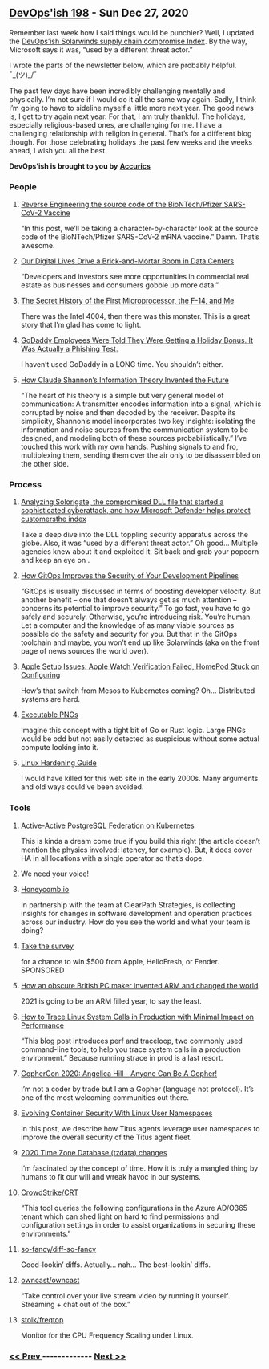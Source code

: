## [DevOps'ish 198](https://devopsish.com/198) - Sun Dec 27, 2020

Remember last week how I said things would be punchier? Well, I updated the <a href="https://devopsish.com/solarwinds-supply-chain-compromise/">DevOps’ish Solarwinds supply chain compromise Index</a>. By the way, Microsoft says it was, “used by a different threat actor.”

I wrote the parts of the newsletter below, which are probably helpful. ¯\_(ツ)_/¯

The past few days have been incredibly challenging mentally and physically. I’m not sure if I would do it all the same way again. Sadly, I think I’m going to have to sideline myself a little more next year. The good news is, I get to try again next year. For that, I am truly thankful. The holidays, especially religious-based ones, are challenging for me. I have a challenging relationship with religion in general. That’s for a different blog though. For those celebrating holidays the past few weeks and the weeks ahead, I wish you all the best.

<strong>DevOps’ish is brought to you by</strong> <a href="https://www.accurics.com/?utm_source=newsletter&amp;utm_medium=devopsish&amp;utm_campaign=198"><strong>Accurics</strong></a>

### People

1. [Reverse Engineering the source code of the BioNTech/Pfizer SARS-CoV-2 Vaccine](https://berthub.eu/articles/posts/reverse-engineering-source-code-of-the-biontech-pfizer-vaccine/)

    “In this post, we’ll be taking a character-by-character look at the source code of the BioNTech/Pfizer SARS-CoV-2 mRNA vaccine.” Damn. That’s awesome.
1. [Our Digital Lives Drive a Brick-and-Mortar Boom in Data Centers](https://www.nytimes.com/2020/12/22/business/data-storage-centers-coronavirus.html)

    “Developers and investors see more opportunities in commercial real estate as businesses and consumers gobble up more data.”
1. [The Secret History of the First Microprocessor, the F-14, and Me](https://www.wired.com/story/secret-history-of-the-first-microprocessor-f-14/)

    There was the Intel 4004, then there was this monster. This is a great story that I’m glad has come to light.
1. [GoDaddy Employees Were Told They Were Getting a Holiday Bonus. It Was Actually a Phishing Test.](https://coppercourier.com/story/godaddy-employees-holiday-bonus-secruity-test/)

    I haven’t used GoDaddy in a LONG time. You shouldn’t either.
1. [How Claude Shannon’s Information Theory Invented the Future](https://www.quantamagazine.org/how-claude-shannons-information-theory-invented-the-future-20201222/)

    “The heart of his theory is a simple but very general model of communication: A transmitter encodes information into a signal, which is corrupted by noise and then decoded by the receiver. Despite its simplicity, Shannon’s model incorporates two key insights: isolating the information and noise sources from the communication system to be designed, and modeling both of these sources probabilistically.” I’ve touched this work with my own hands. Pushing signals to and fro, multiplexing them, sending them over the air only to be disassembled on the other side.
### Process

1. [Analyzing Solorigate, the compromised DLL file that started a sophisticated cyberattack, and how Microsoft Defender helps protect customersthe index](https://www.microsoft.com/security/blog/2020/12/18/analyzing-solorigate-the-compromised-dll-file-that-started-a-sophisticated-cyberattack-and-how-microsoft-defender-helps-protect/)

    Take a deep dive into the DLL toppling security apparatus across the globe. Also, it was “used by a different threat actor.” Oh good… Multiple agencies knew about it and exploited it. Sit back and grab your popcorn and keep an eye on .
1. [How GitOps Improves the Security of Your Development Pipelines](https://www.weave.works/blog/how-gitops-improves-security-development-pipelines)

    “GitOps is usually discussed in terms of boosting developer velocity. But another benefit – one that doesn’t always get as much attention – concerns its potential to improve security.” To go fast, you have to go safely and securely. Otherwise, you’re introducing risk. You’re human. Let a computer and the knowledge of as many viable sources as possible do the safety and security for you. But that in the GitOps toolchain and maybe, you won’t end up like Solarwinds (aka on the front page of news sources the world over).
1. [Apple Setup Issues: Apple Watch Verification Failed, HomePod Stuck on Configuring](https://www.macrumors.com/2020/12/25/apple-verification-failed-stuck-configuring/)

    How’s that switch from Mesos to Kubernetes coming? Oh… Distributed systems are hard.
1. [Executable PNGs](https://djharper.dev/post/2020/12/26/executable-pngs/)

    Imagine this concept with a tight bit of Go or Rust logic. Large PNGs would be odd but not easily detected as suspicious without some actual compute looking into it.
1. [Linux Hardening Guide](https://madaidans-insecurities.github.io/guides/linux-hardening.html)

    I would have killed for this web site in the early 2000s. Many arguments and old ways could’ve been avoided.
### Tools

1. [Active-Active PostgreSQL Federation on Kubernetes](https://info.crunchydata.com/blog/active-active-postgres-federation-on-kubernetes)

    This is kinda a dream come true if you build this right (the article doesn’t mention the physics involved: latency, for example). But, it does cover HA in all locations with a single operator so that’s dope.
1. []()

    We need your voice!
1. [Honeycomb.io](https://www.honeycomb.io/?&utm_source=devopsish&utm_medium=newsletter&utm_campaign=ad&utm_content=honeycomb-homepage-devopish)

    In partnership with the team at ClearPath Strategies,  is collecting insights for changes in software development and operation practices across our industry. How do you see the world and what your team is doing?
1. [Take the survey](https://clearpathstrategies.sjc1.qualtrics.com/jfe/form/SV_cMAECZ6jv5wmjrL?&utm_source=devopsish&utm_medium=newsletter&utm_campaign=ad&utm_keyword=&utm_content=software-production-excellence-survey-clearpath-devopsish&utm_adgroup=)

    for a chance to win $500 from Apple, HelloFresh, or Fender. SPONSORED
1. [How an obscure British PC maker invented ARM and changed the world](https://arstechnica.com/features/2020/12/how-an-obscure-british-pc-maker-invented-arm-and-changed-the-world/)

    2021 is going to be an ARM filled year, to say the least.
1. [How to Trace Linux System Calls in Production with Minimal Impact on Performance](https://pingcap.com/blog/how-to-trace-linux-system-calls-in-production-with-minimal-impact-on-performance)

    “This blog post introduces perf and traceloop, two commonly used command-line tools, to help you trace system calls in a production environment.” Because running strace in prod is a last resort.
1. [GopherCon 2020: Angelica Hill - Anyone Can Be A Gopher!](https://www.youtube.com/watch?v=WNBzMtIaXwE&feature=share)

    I’m not a coder by trade but I am a Gopher (language not protocol). It’s one of the most welcoming communities out there.
1. [Evolving Container Security With Linux User Namespaces](https://netflixtechblog.com/evolving-container-security-with-linux-user-namespaces-afbe3308c082)

    In this post, we describe how Titus agents leverage user namespaces to improve the overall security of the Titus agent fleet.
1. [2020 Time Zone Database (tzdata) changes](https://developers.redhat.com/blog/2020/12/25/2020-time-zone-database-tzdata-changes/)

    I’m fascinated by the concept of time. How it is truly a mangled thing by humans to fit our will and wreak havoc in our systems.
1. [CrowdStrike/CRT](https://github.com/CrowdStrike/CRT)

    “This tool queries the following configurations in the Azure AD/O365 tenant which can shed light on hard to find permissions and configuration settings in order to assist organizations in securing these environments.”
1. [so-fancy/diff-so-fancy](https://github.com/so-fancy/diff-so-fancy)

    Good-lookin’ diffs. Actually… nah… The best-lookin’ diffs.
1. [owncast/owncast](https://github.com/owncast/owncast)

    “Take control over your live stream video by running it yourself. Streaming + chat out of the box.”
1. [stolk/freqtop](https://github.com/stolk/freqtop)

    Monitor for the CPU Frequency Scaling under Linux.

### [ << Prev ](sreweekly-197.md) ------------- [ Next >> ](sreweekly-199.md)